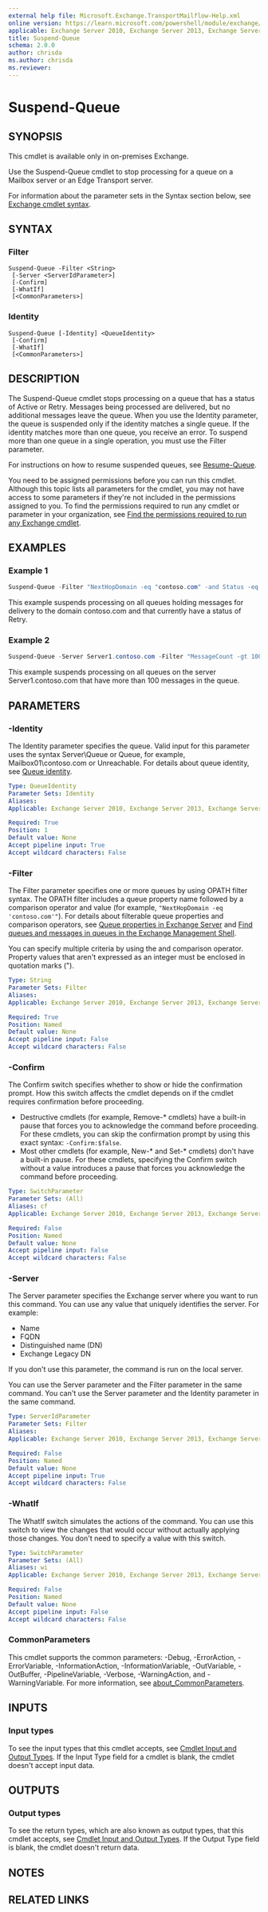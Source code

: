 ```yaml
---
external help file: Microsoft.Exchange.TransportMailflow-Help.xml
online version: https://learn.microsoft.com/powershell/module/exchange/suspend-queue
applicable: Exchange Server 2010, Exchange Server 2013, Exchange Server 2016, Exchange Server 2019
title: Suspend-Queue
schema: 2.0.0
author: chrisda
ms.author: chrisda
ms.reviewer:
---
```


# Suspend-Queue

## SYNOPSIS
This cmdlet is available only in on-premises Exchange.

Use the Suspend-Queue cmdlet to stop processing for a queue on a Mailbox server or an Edge Transport server.

For information about the parameter sets in the Syntax section below, see [Exchange cmdlet syntax](https://learn.microsoft.com/powershell/exchange/exchange-cmdlet-syntax).

## SYNTAX

### Filter
```
Suspend-Queue -Filter <String>
 [-Server <ServerIdParameter>]
 [-Confirm]
 [-WhatIf]
 [<CommonParameters>]
```

### Identity
```
Suspend-Queue [-Identity] <QueueIdentity>
 [-Confirm]
 [-WhatIf]
 [<CommonParameters>]
```

## DESCRIPTION
The Suspend-Queue cmdlet stops processing on a queue that has a status of Active or Retry. Messages being processed are delivered, but no additional messages leave the queue. When you use the Identity parameter, the queue is suspended only if the identity matches a single queue. If the identity matches more than one queue, you receive an error. To suspend more than one queue in a single operation, you must use the Filter parameter.

For instructions on how to resume suspended queues, see [Resume-Queue](https://learn.microsoft.com/powershell/module/exchange/resume-queue).

You need to be assigned permissions before you can run this cmdlet. Although this topic lists all parameters for the cmdlet, you may not have access to some parameters if they're not included in the permissions assigned to you. To find the permissions required to run any cmdlet or parameter in your organization, see [Find the permissions required to run any Exchange cmdlet](https://learn.microsoft.com/powershell/exchange/find-exchange-cmdlet-permissions).

## EXAMPLES

### Example 1
```powershell
Suspend-Queue -Filter "NextHopDomain -eq "contoso.com" -and Status -eq 'Retry'"
```

This example suspends processing on all queues holding messages for delivery to the domain contoso.com and that currently have a status of Retry.

### Example 2
```powershell
Suspend-Queue -Server Server1.contoso.com -Filter "MessageCount -gt 100"
```

This example suspends processing on all queues on the server Server1.contoso.com that have more than 100 messages in the queue.

## PARAMETERS

### -Identity
The Identity parameter specifies the queue. Valid input for this parameter uses the syntax Server\\Queue or Queue, for example, Mailbox01\\contoso.com or Unreachable. For details about queue identity, see [Queue identity](https://learn.microsoft.com/Exchange/mail-flow/queues/queues-and-messages-in-powershell#queue-identity).

```yaml
Type: QueueIdentity
Parameter Sets: Identity
Aliases:
Applicable: Exchange Server 2010, Exchange Server 2013, Exchange Server 2016, Exchange Server 2019

Required: True
Position: 1
Default value: None
Accept pipeline input: True
Accept wildcard characters: False
```

### -Filter
The Filter parameter specifies one or more queues by using OPATH filter syntax. The OPATH filter includes a queue property name followed by a comparison operator and value (for example, `"NextHopDomain -eq 'contoso.com'"`). For details about filterable queue properties and comparison operators, see [Queue properties in Exchange Server](https://learn.microsoft.com/Exchange/mail-flow/queues/queue-properties) and [Find queues and messages in queues in the Exchange Management Shell](https://learn.microsoft.com/Exchange/mail-flow/queues/queues-and-messages-in-powershell).

You can specify multiple criteria by using the and comparison operator. Property values that aren't expressed as an integer must be enclosed in quotation marks (").

```yaml
Type: String
Parameter Sets: Filter
Aliases:
Applicable: Exchange Server 2010, Exchange Server 2013, Exchange Server 2016, Exchange Server 2019

Required: True
Position: Named
Default value: None
Accept pipeline input: False
Accept wildcard characters: False
```

### -Confirm
The Confirm switch specifies whether to show or hide the confirmation prompt. How this switch affects the cmdlet depends on if the cmdlet requires confirmation before proceeding.

- Destructive cmdlets (for example, Remove-\* cmdlets) have a built-in pause that forces you to acknowledge the command before proceeding. For these cmdlets, you can skip the confirmation prompt by using this exact syntax: `-Confirm:$false`.
- Most other cmdlets (for example, New-\* and Set-\* cmdlets) don't have a built-in pause. For these cmdlets, specifying the Confirm switch without a value introduces a pause that forces you acknowledge the command before proceeding.

```yaml
Type: SwitchParameter
Parameter Sets: (All)
Aliases: cf
Applicable: Exchange Server 2010, Exchange Server 2013, Exchange Server 2016, Exchange Server 2019

Required: False
Position: Named
Default value: None
Accept pipeline input: False
Accept wildcard characters: False
```

### -Server
The Server parameter specifies the Exchange server where you want to run this command. You can use any value that uniquely identifies the server. For example:

- Name
- FQDN
- Distinguished name (DN)
- Exchange Legacy DN

If you don't use this parameter, the command is run on the local server.

You can use the Server parameter and the Filter parameter in the same command. You can't use the Server parameter and the Identity parameter in the same command.

```yaml
Type: ServerIdParameter
Parameter Sets: Filter
Aliases:
Applicable: Exchange Server 2010, Exchange Server 2013, Exchange Server 2016, Exchange Server 2019

Required: False
Position: Named
Default value: None
Accept pipeline input: True
Accept wildcard characters: False
```

### -WhatIf
The WhatIf switch simulates the actions of the command. You can use this switch to view the changes that would occur without actually applying those changes. You don't need to specify a value with this switch.

```yaml
Type: SwitchParameter
Parameter Sets: (All)
Aliases: wi
Applicable: Exchange Server 2010, Exchange Server 2013, Exchange Server 2016, Exchange Server 2019

Required: False
Position: Named
Default value: None
Accept pipeline input: False
Accept wildcard characters: False
```

### CommonParameters
This cmdlet supports the common parameters: -Debug, -ErrorAction, -ErrorVariable, -InformationAction, -InformationVariable, -OutVariable, -OutBuffer, -PipelineVariable, -Verbose, -WarningAction, and -WarningVariable. For more information, see [about_CommonParameters](https://go.microsoft.com/fwlink/p/?LinkID=113216).

## INPUTS

### Input types
To see the input types that this cmdlet accepts, see [Cmdlet Input and Output Types](https://go.microsoft.com/fwlink/p/?LinkId=616387). If the Input Type field for a cmdlet is blank, the cmdlet doesn't accept input data.

## OUTPUTS

### Output types
To see the return types, which are also known as output types, that this cmdlet accepts, see [Cmdlet Input and Output Types](https://go.microsoft.com/fwlink/p/?LinkId=616387). If the Output Type field is blank, the cmdlet doesn't return data.

## NOTES

## RELATED LINKS
